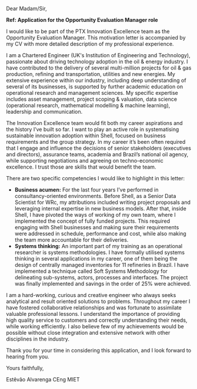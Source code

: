 Dear Madam/Sir,

**Ref: Application for the Opportunity Evaluation Manager role**

I would like to be part of the PTX Innovation Excellence team as the Opportunity Evaluation Manager.
This motivation letter is accompanied by my CV with more detailed description of my professional experience.

I am a Chartered Engineer (UK's Institution of Engineering and Technology), passionate about driving technology adoption in the oil & energy industry.
I have contributed to the delivery of several multi-million projects for oil & gas production, refining and transportation, utilities and new energies.
My extensive experience within our industry, including deep understanding of several of its businesses, is supported by further academic education on operational research and management sciences.
My specific expertise includes asset management, project scoping & valuation, data science (operational research, mathematical modelling & machine learning), leadership and communication.

The Innovation Excellence team would fit both my career aspirations and the history I’ve built so far.
I want to play an active role in systematising sustainable innovation adoption within Shell, focused on business requirements and the group strategy.
In my career it’s been often required that I engage and influence the decisions of senior stakeholders (executives and directors), assurance teams, academia and Brazil’s national oil agency, while supporting negotiations and agreeing on techno-economic excellence.
I trust those are skills that would benefit the team.

There are two specific competencies I would like to highlight in this letter:
- **Business acumen:**
For the last four years I’ve performed in consultancy-oriented environments.
Before Shell, as a Senior Data Scientist for WRc, my attributions included writing project proposals and leveraging internal expertise in new business models.
After that, inside Shell, I have pivoted the ways of working of my own team, where I implemented the concept of fully funded projects.
This required engaging with Shell businesses and making sure their requirements were addressed in schedule, performance and cost, while also making the team more accountable for their deliveries.
- **Systems thinking:**
An important part of my training as an operational researcher is systems methodologies.
I have formally utilised systems thinking in several applications in my career, one of them being the design of centrally managed inventories for 11 refineries in Brazil.
I have implemented a technique called Soft Systems Methodology for delineating sub-systems, actors, processes and interfaces.
The project was finally implemented and savings in the order of 25% were achieved.

I am a hard-working, curious and creative engineer who always seeks analytical and result oriented solutions to problems.
Throughout my career I have fostered collaborative relationships and was fortunate to assimilate valuable professional lessons.
I understand the importance of providing high quality service to customers and correctly understanding their needs, while working efficiently.
I also believe few of my achievements would be possible without close integration and extensive network with other disciplines in the industry.

Thank you for your time in considering this application, and I look forward to hearing from you.

Yours faithfully,

Estêvão Alvarenga CEng MIET
